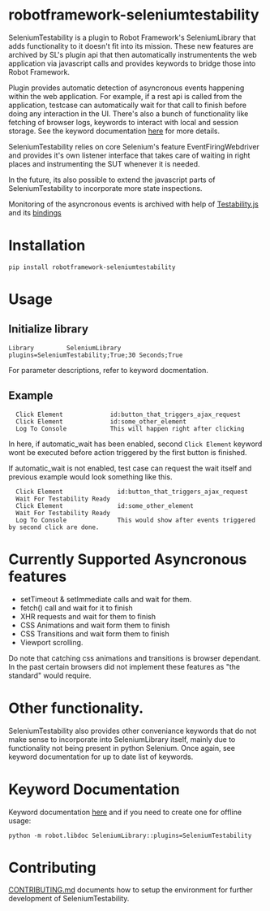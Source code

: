 robotframework-seleniumtestability
==================================

SeleniumTestability is a plugin to Robot Framework's SeleniumLibrary that adds
functionality to it doesn't fit into its mission. These new features are archived 
by SL's plugin api that then automatically instrumentents the web application via 
javascript calls and provides  keywords to bridge those into Robot Framework.

Plugin provides automatic detection of asyncronous events happening within 
the web application. For example, if a rest api is called from the application, 
testcase can automatically wait for that call to finish before doing any 
interaction in the UI. There's also a bunch of functionality like fetching of 
browser logs,  keywords to interact with local and session storage.  See the 
keyword documentation [here](https://rasjani.github.io/robotframework-seleniumtestability/index.html)
for more details.

SeleniumTestability relies on core Selenium's feature EventFiringWebdriver
and provides it's own listener interface that takes care of waiting in right
places and instrumenting the SUT whenever it is needed. 

In the future, its also possible to extend the javascript parts of 
SeleniumTestability to incorporate more state inspections.

Monitoring of the asyncronous events is archived with help of [Testability.js](https://github.com/alfonso-presa/testability.js)
and its [bindings](https://github.com/alfonso-presa/testability-browser-bindings)


# Installation

```
pip install robotframework-seleniumtestability
```

# Usage

## Initialize library

```
Library         SeleniumLibrary     plugins=SeleniumTestability;True;30 Seconds;True
```

For parameter descriptions, refer to keyword docmentation.

## Example

```robotframework
  Click Element             id:button_that_triggers_ajax_request
  Click Element             id:some_other_element
  Log To Console            This will happen right after clicking
```

In here, if automatic_wait has been enabled, second `Click Element` keyword wont
be executed before action triggered by the first button is finished.

If automatic_wait is not enabled, test case can request the wait itself and previous
example would look something like this.

```
  Click Element               id:button_that_triggers_ajax_request
  Wait For Testability Ready
  Click Element               id:some_other_element
  Wait For Testability Ready
  Log To Console              This would show after events triggered by second click are done.
```

# Currently Supported Asyncronous features

* setTimeout & setImmediate calls and wait for them.
* fetch() call and wait for it to finish
* XHR requests and wait for them to finish
* CSS Animations and wait form them to finish
* CSS Transitions and wait form them to finish
* Viewport scrolling.

Do note that catching css animations and transitions is browser dependant. In the past
certain browsers did not implement these features as "the standard" would require.

# Other functionality.

SeleniumTestability also provides other conveniance keywords that do not make sense to incorporate into 
SeleniumLibrary itself, mainly due to functionality not being present in python Selenium.  Once again, 
see keyword documentation for up to date list of keywords. 


# Keyword Documentation

Keyword documentation [here](https://rasjani.github.io/robotframework-seleniumtestability/index.html) and if you need to create one for offline usage:

```
python -m robot.libdoc SeleniumLibrary::plugins=SeleniumTestability
```

# Contributing

[CONTRIBUTING.md](https://github.com/rasjani/robotframework-seleniumtestability/blob/master/CONTRIBUTING.md) documents how to setup the environment for further development of SeleniumTestability.


